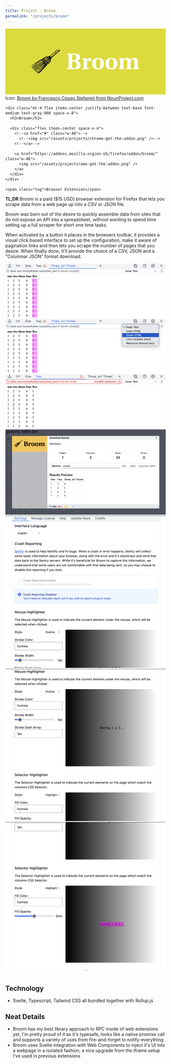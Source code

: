 ```yaml
---
title: Project - Broom
permalink: "/projects/broom"
---
```


<div class="not-prose mb-2">
  <div class="relative group">
    <div class="overflow-hidden bg-gray-100">
      <img src="/assets/projects/broom/cover.png" alt="Broom cover image" class="object-center object-cover">
      <span class="font-mono text-xs text-gray-500 px-2">Icon: <a href="https://thenounproject.com/icon/broom-302960/">Broom by Francesco Cesqo Stefanini from NounProject.com</a></span>
    </div>

    <div class="mt-4 flex items-center justify-between text-base font-medium text-gray-900 space-x-8">
      <h3>Broom</h3>

      <div class="flex items-center space-x-4">
        <!--<a href="#" class="w-48">-->
          <!--<img src="/assets/projects/chrome-get-the-addon.png" />-->
        <!--</a>-->

        <a href="https://addons.mozilla.org/en-US/firefox/addon/broom/" class="w-48">
          <img src="/assets/projects/amo-get-the-addon.png" />
        </a>
      </div>
    </div>

    <span class="tag">Browser Extension</span>
  </div>
</div>

**TL;DR** Broom is a paid ($15 USD) browser extension for Firefox <!--and Chrome--> that lets
you scrape data from a web page up into a CSV or JSON file.

Broom was born out of the desire to quickly assemble data from sites that do not
expose an API into a spreadsheet, without wanting to spend time setting up a
full scraper for short one time tasks.

When activated by a button it places in the browsers toolbar, it provides a
visual click based interface to set up the configuration, make it aware of
pagination links and then lets you scrape the number of pages that you desire.
When finally done, it'll provide the choice of a CSV, JSON and a "Columnar
JSON" format download.

<!--## Screenshots-->
![](/assets/projects/broom/toolbar.png)
![](/assets/projects/broom/toolbar-granularity.png)
![](/assets/projects/broom/toolbar-error.png)
![](/assets/projects/broom/saving.png)
![](/assets/projects/broom/settings-1.png)
![](/assets/projects/broom/settings-2.png)
![](/assets/projects/broom/settings-3.png)

## Technology
- Svelte, Typescript, Tailwind CSS all bundled together with Rollup.js

## Neat Details
- Broom has my best library approach to RPC inside of web extensions yet, I'm
  pretty proud of it as it's typesafe, looks like a native promise call and
  supports a variety of uses from fire-and-forget to notify-everything
- Broom uses Svelte integration with Web Components to inject it's UI into a
  webpage in a isolated fashion, a nice upgrade from the iframe setup
  I've used in previous extensions
